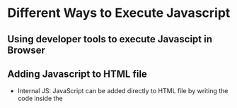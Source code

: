 # __Different Ways to Execute Javascript__

## Using developer tools to execute Javascipt in Browser

## Adding Javascript to HTML file
   - Internal JS:  JavaScript can be added directly to HTML file by writing the code inside the <script> tag. The <script> tag can either be placed inside the <head> or the <body> tag according to the requirement.
   
   When script is placed inside <head> section, it ensures that the script is loaded before HTML page loads or anyone uses it. 
   
   
    - External JS: JavaScript can be added from external files. Code is written in a file and saved using extension .js and then link to this file is included inside the <head> tag of the HTML file.
    
    When script is placed in the body section means Script is to be executed after the HTML page loads.
    
 # JS in body vs head tag
 
 HTML loads from top to bottom. The head loads first, then the body, and then everything inside the body.
 
 The best practice is to put <script> tag just before the closing </body> tag rather than in the <head> section of HTML. Because, if we put <script> inside <head> tag then the entire script will load before loading HTML content. It will cause below issues:
   - If HTML code has dependancy on JS code then once the script is loaded, no HTML will be present to apply changes to, hence causing errors or code may seems not working.
   - If JS code is large then it will take time to load and hence will slow down the loading of page as it will load entire script before actually loading HTML.
   
  Thus, if JavaScript is placed at the bottom of HTML <body> tag, it gives the HTML time to load before any of the JavaScript loads, which can prevent errors, and can speed up website response time.
 
 
